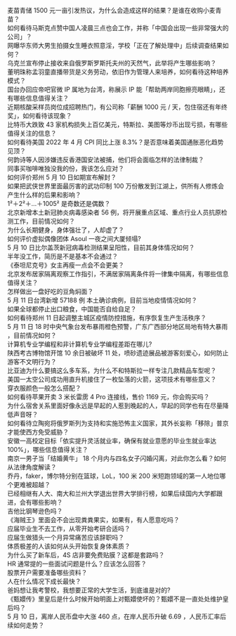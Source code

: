麦苗青储 1500 元一亩引发热议，为什么会造成这样的结果？是谁在收购小麦青苗？  
如何看待马斯克点赞中国人凌晨三点也会工作，并称「中国会出现一些非常强大的公司」？  
网曝华东师大男生拍摄女生睡衣照意淫，学校「正在了解处理中」后续调查结果如何？  
乌克兰宣布停止接收来自俄罗斯罗斯托夫州的天然气，此举将产生哪些影响？  
董明珠称孟羽童直播带货是义务劳动，依旧作为管理人来培养，如何看待这种培养模式？  
国台办回应帝吧官微 IP 属地为台湾，称展示 IP 能「帮助两岸同胞擦亮眼睛」，还有哪些信息值得关注？  
近期核酸采样员岗位成招聘热门，有公司称「薪酬 1000 元 / 天，包住宿还有年终奖」，如何看待该现象？  
比特币大跌致 43 家机构损失上百亿美元，特斯拉、美图等炒币出现亏损，有哪些值得关注的信息？  
如何看待美国 2022 年 4 月 CPI 同比上涨 8.3%？是否意味着美国通胀恶化趋势见顶？  
何韵诗等人因涉嫌违反香港国安法被捕，他们将会面临怎样的法律制裁？  
同事买咖啡唯独没我的份，我该怎么应对？  
如何评价郑州 5 月 10 日如期宣布解封？  
如果把武侠世界里面最厉害的武功印制 100 万份散发到江湖上，供所有人修炼会产生什么样的后果和影响？  
1²＋2²＋…＋1005² 是奇数还是偶数？  
北京新增本土新冠肺炎病毒感染者 56 例，将开展重点区域、重点行业人员抗原检测工作，目前情况如何？  
为什么长期健身，身体强壮了，人却虚了？  
如何评价虚拟偶像团体 Asoul 一夜之间大厦倾塌?  
5 月 10 日比尔盖茨新冠病毒检测结果呈阳性，目前其身体情况如何？  
半年没工作，简历是不是基本不会通过？  
《泰坦尼克号》女主再瘦一点会不会更美？  
北京发布居家隔离观察工作指引，不满居家隔离条件将一律集中隔离，有哪些信息值得关注？  
怎样做出一盘好吃的豆角焖面？  
5 月 11 日台湾新增 57188 例 本土确诊病例，目前当地疫情情况如何？  
如果全球都停止出口粮食，中国能否自给自足？  
如何看待郑州 11 日起调整主城区疫情防控措施，有序恢复生产生活秩序？  
5 月 11 日 18 时中央气象台发布暴雨橙色预警，广东广西部分地区局地有特大暴雨 ，目前情况如何？  
计算机专业学编程和非计算机专业学编程差距在哪儿?  
陕西考古博物馆开馆 10 余日被破坏 11 处，喷砂遗迹展品被游客刻爱心，如何防止游客不文明行为？  
比亚迪为什么要搞这么多车系，为什么不和特斯拉一样专注几款精品车型呢？  
美国一太空公司成功用直升机接住了一枚坠落的火箭，这项技术有哪些意义？  
穿衣服颜色一般怎么搭配？  
如何看待苹果开卖 3 米长雷雳 4 Pro 连接线，售价 1169 元，你会购买吗？  
为什么宿舍关系里面好像永远是早起的人惹到晚起的人，早起的同学也有在尽量降低声音呀？  
如何看待立陶宛将俄罗斯列为支持和实施恐怖主义国家，其外长妄称「移除」普京才能使西方免受威胁？  
安徽一高校定目标「依实提升灵活就业率，确保有就业意愿的毕业生就业率达 100%」，哪些信息值得关注？  
南京一男子当「结婚黄牛」 18 个月内与四名女子闪婚闪离，对此你怎么看？如何从法律角度解读？  
乔丹，faker，博尔特分别在篮球，LoL，100 米 200 米短跑领域的第一人地位哪个更难被超越？  
已经相继有人大、南大和兰州大学退出世界大学排行榜，如果后续国内大学都跟进，会有哪些影响？  
吉他比钢琴逊色吗？  
《海贼王》里面会不会出现粪粪果实，如果有，有人愿意吃吗？  
应届毕业生不去工作，从零开始考研合适吗？  
应届生做猎头一个月异常痛苦应该辞职吗？  
体质极差的人该如何从头开始恢复身体素质？  
为什么买了新车后，4S 店非要免费贴膜？这都是套路吗？  
HR 通常提的一些面试问题是什么？应该怎么回答？  
股票开户需要准备哪些资料？  
人在什么情况下成长最快？  
爸妈想让我考警校，我想要正常的大学生活，到底谁是对的?  
《甄嬛传》里皇后是什么时候开始明面上对甄嬛使坏的？甄嬛不是一直处处维护皇后吗？  
5 月 10 日，离岸人民币盘中大涨 460 点，在岸人民币升破 6.69 ，人民币汇率后续如何走势？  
